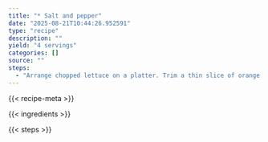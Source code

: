 ```yaml
---
title: "* Salt and pepper"
date: "2025-08-21T10:44:26.952591"
type: "recipe"
description: ""
yield: "4 servings"
categories: []
source: ""
steps:
  - "Arrange chopped lettuce on a platter. Trim a thin slice of orange skin down to the flesh off the top and bottom of the orange. Stand the orange upright and trim off strips of the remaining peel working from top to bottom around the orange. Cut each orange then in 1/2 lengthwise. Slice the 1/2 oranges into 1/2 moon shapes. Arrange the sliced oranges around the chopped romaine. Lightly toast the almonds in a small skillet over moderate heat or in a toaster or conventional oven. Top the romaine and oranges with toasted almonds and chopped tarragon. In a small bowl, combine honey, vinegar, orange juice and mustard with a whisk. Stream in the oil while continuing to whisk the dressing to combine it. Pour the dressing evenly over the entire salad platter in a slow, thin stream. Season the salad with salt and pepper. The salad is pretty as is, no tossing."
---
```


{{< recipe-meta >}}

{{< ingredients >}}

{{< steps >}}
